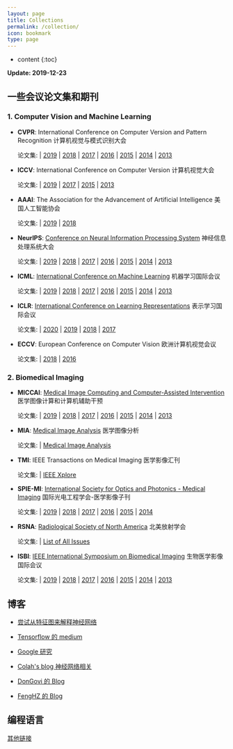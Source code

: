 ```yaml
---
layout: page
title: Collections
permalink: /collection/
icon: bookmark
type: page
---
```


* content
{:toc}

**Update: 2019-12-23**

## 一些会议论文集和期刊

### 1. Computer Vision and Machine Learning

* **CVPR**: International Conference on Computer Version and Pattern Recognition 计算机视觉与模式识别大会

    论文集: | [2019](http://openaccess.thecvf.com/CVPR2019.py) | [2018](http://openaccess.thecvf.com/CVPR2018.py) | [2017](http://openaccess.thecvf.com/CVPR2017.py) | [2016](http://openaccess.thecvf.com/CVPR2016.py) 
    | [2015](http://openaccess.thecvf.com/CVPR2015.py) | [2014](http://openaccess.thecvf.com/CVPR2014.py) | [2013](http://openaccess.thecvf.com/CVPR2013.py)

* **ICCV**: International Conference on Computer Version 计算机视觉大会

    论文集: | [2019](http://openaccess.thecvf.com/ICCV2019.py) | [2017](http://openaccess.thecvf.com/ICCV2017.py) | [2015](http://openaccess.thecvf.com/ICCV2015.py) | [2013](http://openaccess.thecvf.com/ICCV2013.py)

* **AAAI**: The Association for the Advancement of Artificial Intelligence 美国人工智能协会

    论文集: | [2019](https://aaai.org/Conferences/AAAI-19/wp-content/uploads/2018/11/AAAI-19_Accepted_Papers.pdf) | [2018](https://aaai.org/Conferences/AAAI-18/wp-content/uploads/2017/12/AAAI-18-Accepted-Paper-List.Web_.pdf)

* **NeurIPS**: [Conference on Neural Information Processing System](https://nips.cc/) 神经信息处理系统大会

    论文集: | [2019](https://nips.cc/Conferences/2019/Schedule?type=Poster) | [2018](https://nips.cc/Conferences/2018/Schedule?type=Poster) | [2017](https://nips.cc/Conferences/2017/Schedule?type=Poster) | [2016](https://nips.cc/Conferences/2016/Schedule?type=Poster) 
    | [2015](https://nips.cc/Conferences/2015/Schedule?type=Poster) | [2014](https://nips.cc/Conferences/2014/Schedule?type=Poster) | [2013](https://nips.cc/Conferences/2013/Schedule?type=Poster)

* **ICML**: [International Conference on Machine Learning](https://icml.cc/) 机器学习国际会议

    论文集: | [2019](http://proceedings.mlr.press/v97/) | [2018](http://proceedings.mlr.press/v80/) | [2017](http://proceedings.mlr.press/v70/) | [2016](http://proceedings.mlr.press/v48/) 
    | [2015](http://proceedings.mlr.press/v37/) | [2014](https://icml.cc/Conferences/2014/index/article/15.htm) | [2013](http://jmlr.org/proceedings/papers/v28/)

* **ICLR**: [International Conference on Learning Representations](https://iclr.cc/) 表示学习国际会议

    论文集: | [2020](https://openreview.net/group?id=ICLR.cc/2020/Conference) | [2019](https://openreview.net/group?id=ICLR.cc/2019/Conference) | [2018](https://openreview.net/group?id=ICLR.cc/2018/Conference) | [2017](https://openreview.net/group?id=ICLR.cc/2017/conference)

* **ECCV**: European Conference on Computer Vision 欧洲计算机视觉会议

    论文集: | [2018](http://openaccess.thecvf.com/ECCV2018.py) | [2016](https://link.springer.com/book/10.1007%2F978-3-319-46448-0)

### 2. Biomedical Imaging

* **MICCAI**: [Medical Image Computing and Computer-Assisted Intervention](http://www.miccai2017.org/) 医学图像计算和计算机辅助干预

    论文集: | [2019](https://link.springer.com/book/10.1007/978-3-030-32239-7) | [2018](https://link.springer.com/book/10.1007/978-3-030-00928-1) | [2017](https://link.springer.com/book/10.1007/978-3-319-66182-7) | [2016](https://link.springer.com/book/10.1007/978-3-319-46720-7) 
    | [2015](https://link.springer.com/book/10.1007/978-3-319-24553-9) | [2014](https://link.springer.com/book/10.1007/978-3-319-10404-1) | [2013](https://link.springer.com/book/10.1007/978-3-642-40811-3)

* **MIA**: [Medical Image Analysis](https://www.journals.elsevier.com/medical-image-analysis/) 医学图像分析

    论文集: | [Medical Image Analysis](https://www.sciencedirect.com/science/journal/13618415?sdc=1)

* **TMI**: IEEE Transactions on Medical Imaging 医学影像汇刊

    论文集: | [IEEE Xplore](http://ieeexplore.ieee.org/xpl/RecentIssue.jsp?punumber=42)

* **SPIE-MI**: [ International Society for Optics and Photonics - Medical Imaging](https://www.spiedigitallibrary.org/journals/journal-of-medical-imaging) 国际光电工程学会-医学影像子刊

    论文集: | [2019](https://www.spiedigitallibrary.org/journals/journal-of-medical-imaging/issues/2019) | [2018](https://www.spiedigitallibrary.org/journals/journal-of-medical-imaging/issues/2018) | [2017](https://www.spiedigitallibrary.org/journals/journal-of-medical-imaging/issues/2017) | [2016](https://www.spiedigitallibrary.org/journals/journal-of-medical-imaging/issues/2016) 
    | [2015](https://www.spiedigitallibrary.org/journals/journal-of-medical-imaging/issues/2015) | [2014](https://www.spiedigitallibrary.org/journals/journal-of-medical-imaging/issues/2014) 

* **RSNA**: [Radiological Society of North America](http://www.rsna.org/) 北美放射学会

    论文集: | [List of All Issues](https://pubs.rsna.org/loi/radiology)

* **ISBI**: [IEEE International Symposium on Biomedical Imaging](https://biomedicalimaging.org/2019/) 生物医学影像国际会议

    论文集: | [2019](https://ieeexplore.ieee.org/xpl/conhome/8754684/proceeding) | [2018](https://ieeexplore.ieee.org/xpl/mostRecentIssue.jsp?punumber=8359997) | [2017](https://ieeexplore.ieee.org/xpl/mostRecentIssue.jsp?punumber=7944115) | [2016](https://ieeexplore.ieee.org/xpl/mostRecentIssue.jsp?punumber=7486633) 
    | [2015](https://ieeexplore.ieee.org/xpl/mostRecentIssue.jsp?punumber=7150573) | [2014](https://ieeexplore.ieee.org/xpl/mostRecentIssue.jsp?punumber=6861559) | [2013](https://ieeexplore.ieee.org/xpl/mostRecentIssue.jsp?punumber=6548349)
    

## 博客

* [尝试从特征图来解释神经网络](https://distill.pub/)

* [Tensorflow 的 medium](https://medium.com/tensorflow)

* [Google 研究](https://research.google.com/pubs/papers.html)

* [Colah's blog 神经网络相关](https://colah.github.io/)

* [DonGovi 的 Blog](https://dongovi.github.io)

* [FengHZ 的 Blog](https://FengHZ.github.io)


## 编程语言


[其他链接](https://github.com/Jarvis73/jarvis73.github.io/blob/master/_drafts/backup.md)
